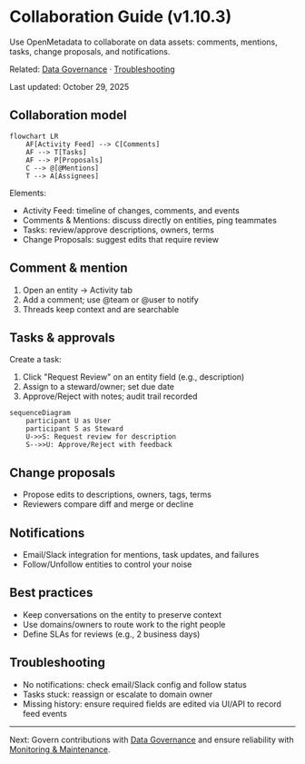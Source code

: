 ﻿# Collaboration Guide (v1.10.3)

Use OpenMetadata to collaborate on data assets: comments, mentions, tasks, change proposals, and notifications.

Related: [Data Governance](./data-governance.md) · [Troubleshooting](../../10-reference/troubleshooting.md)

Last updated: October 29, 2025

## Collaboration model

```mermaid
flowchart LR
	AF[Activity Feed] --> C[Comments]
	AF --> T[Tasks]
	AF --> P[Proposals]
	C --> @[@Mentions]
	T --> A[Assignees]
```

Elements:
- Activity Feed: timeline of changes, comments, and events
- Comments & Mentions: discuss directly on entities, ping teammates
- Tasks: review/approve descriptions, owners, terms
- Change Proposals: suggest edits that require review

## Comment & mention

1) Open an entity → Activity tab
2) Add a comment; use @team or @user to notify
3) Threads keep context and are searchable

## Tasks & approvals

Create a task:
1) Click "Request Review" on an entity field (e.g., description)
2) Assign to a steward/owner; set due date
3) Approve/Reject with notes; audit trail recorded

```mermaid
sequenceDiagram
	participant U as User
	participant S as Steward
	U->>S: Request review for description
	S-->>U: Approve/Reject with feedback
```

## Change proposals

- Propose edits to descriptions, owners, tags, terms
- Reviewers compare diff and merge or decline

## Notifications

- Email/Slack integration for mentions, task updates, and failures
- Follow/Unfollow entities to control your noise

## Best practices

- Keep conversations on the entity to preserve context
- Use domains/owners to route work to the right people
- Define SLAs for reviews (e.g., 2 business days)

## Troubleshooting

- No notifications: check email/Slack config and follow status
- Tasks stuck: reassign or escalate to domain owner
- Missing history: ensure required fields are edited via UI/API to record feed events

---

Next: Govern contributions with [Data Governance](./data-governance.md) and ensure reliability with [Monitoring & Maintenance](../../04-deployment-operations/monitoring-maintenance.md).
